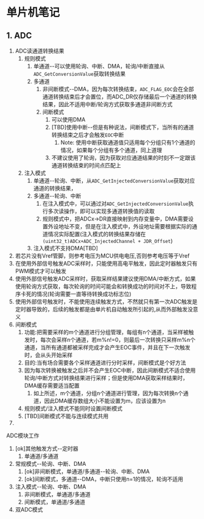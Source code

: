 # 单片机笔记
## 1. ADC
1. ADC读通道转换结果
   1. 规则模式
      1. 单通道--可以使用轮询、中断、DMA，轮询/中断直接从`ADC_GetConversionValue`获取转换结果
      2. 多通道
         1. 非间断模式--DMA，因为每次转换结束，`ADC_FLAG_EOC`会在全部通道转换结束后才会置位，而ADC_DR仅存储最后一个通道的转换结果，因此不适用中断/轮询方式获取多通道非间断方式
         2. 间断模式
            1. 可以使用DMA
            2. [TBD]使用中断--但是有种说法，间断模式下，当所有的通道转换结束之后才会触发`EOC`中断
               1. Note: 使用中断获取通道值只适用每个分组只有1个通道的情况，如果每个分组有多个通道，同上道理
            3. 不建议使用了轮询，因为获取对应通道结果的时刻不一定跟该通道转换结束的时间点匹配上
   2. 注入模式
      1. 单通道--轮询、中断，从`ADC_GetInjectedConversionValue`获取对应通道的转换结果，
      2. 多通道--轮询、中断
         1. 在注入模式中，可以通过对`ADC_GetInjectedConversionValue`执行多次读操作，即可以实现多通道转换值的读取
         2. 规则模式中，把ADCx->DR直接映射到内存变量中，DMA需要设置外设地址不变，但是在注入模式中，外设地址需要根据实际的通道情况实际配置(注入模式的转换结果存储在`(uint32_t)ADCx+ADC_InjectedChannel + JDR_Offset`)
      3. 注入模式不支持DMA[TBD]
2. 若芯片没有Vref管脚，则参考电压为MCU供电电压,否则参考电压等于Vref
3. 在使用外部信号触发ADC采样时，只能使用高电平触发，因此定时器触发只有PWM模式才可以触发
4. 使用外部信号触发ADC采样时，获取采样结果建议使用DMA/中断方式，如果使用轮询方式获取，每次轮询的时间可能会和转换成功的时间对不上，导致程序卡死的情况(轮询需要一直等待转换成功标志位)
5. 使用外部信号触发时，不能使用连续触发方式，不然就只有第一次ADC触发是定时器导致的，后续的触发都是由单片机自动触发所引起的,从而外部触发没意义
6. 间断模式
   1. 功能:把需要采样的m个通道进行分组管理，每组有n个通道，当采样被触发时，每次会采样n个通道，若m%n!=0，则最后一次转换只采样m%n个通道，当所有通道都被采样完成才会产生EOC事件，并且在下一次触发时，会从头开始采样
   2. 目的:当有场合需要各个采样通道进行分时采样，间断模式是个好方法
   3. 因为每次转换被触发之后并不会产生EOC中断，因此间断模式不适合使用轮询/中断方式对转换结果进行采样；但是使用DMA获取采样结果时，DMA缓存需要适当配置
      1. 如上所述，m个通道，分组n个通道进行管理，因为每次转换n个通道，因此DMA缓存数组大小不能设置为m，应该设置为n
   4. 规则模式/注入模式不能同时设置间断模式
   5. [TBD]间断模式不能与连续模式共用
7. 


ADC模块工作
1. [ok]其他触发方式--定时器
   1. 单通道/多通道
2. 常规模式--轮询、中断、DMA
   1. [ok]非间断模式，单通道/多通道--轮询、中断、DMA
   2. [ok]间断模式，多通道--DMA，中断只使用n=1的情况，轮询不适用
3. 注入模式--轮询、中断、DMA
   1. 非间断模式，单通道/多通道
   2. 间断模式，单通道/多通道
4. 双ADC模式


